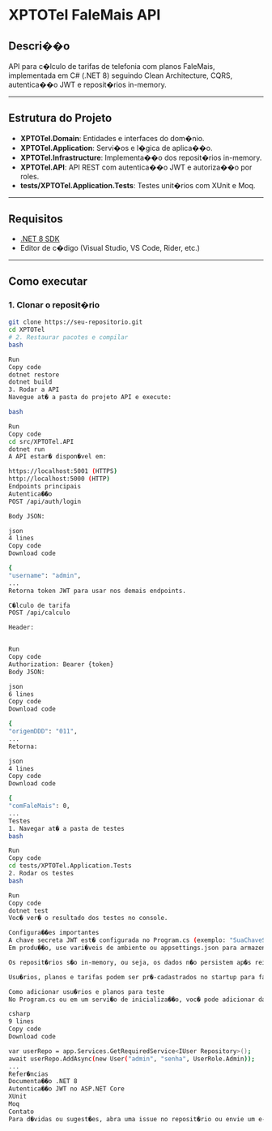 # XPTOTel FaleMais API

## Descri��o

API para c�lculo de tarifas de telefonia com planos FaleMais, implementada em C# (.NET 8) seguindo Clean Architecture, CQRS, autentica��o JWT e reposit�rios in-memory.

---

## Estrutura do Projeto

- **XPTOTel.Domain**: Entidades e interfaces do dom�nio.
- **XPTOTel.Application**: Servi�os e l�gica de aplica��o.
- **XPTOTel.Infrastructure**: Implementa��o dos reposit�rios in-memory.
- **XPTOTel.API**: API REST com autentica��o JWT e autoriza��o por roles.
- **tests/XPTOTel.Application.Tests**: Testes unit�rios com XUnit e Moq.

---

## Requisitos

- [.NET 8 SDK](https://dotnet.microsoft.com/en-us/download/dotnet/8.0)
- Editor de c�digo (Visual Studio, VS Code, Rider, etc.)

---

## Como executar

### 1. Clonar o reposit�rio

```bash
git clone https://seu-repositorio.git
cd XPTOTel
# 2. Restaurar pacotes e compilar
bash

Run
Copy code
dotnet restore
dotnet build
3. Rodar a API
Navegue at� a pasta do projeto API e execute:

bash

Run
Copy code
cd src/XPTOTel.API
dotnet run
A API estar� dispon�vel em:

https://localhost:5001 (HTTPS)
http://localhost:5000 (HTTP)
Endpoints principais
Autentica��o
POST /api/auth/login

Body JSON:

json
4 lines
Copy code
Download code

{
"username": "admin",
...
Retorna token JWT para usar nos demais endpoints.

C�lculo de tarifa
POST /api/calculo

Header:


Run
Copy code
Authorization: Bearer {token}
Body JSON:

json
6 lines
Copy code
Download code

{
"origemDDD": "011",
...
Retorna:

json
4 lines
Copy code
Download code

{
"comFaleMais": 0,
...
Testes
1. Navegar at� a pasta de testes
bash

Run
Copy code
cd tests/XPTOTel.Application.Tests
2. Rodar os testes
bash

Run
Copy code
dotnet test
Voc� ver� o resultado dos testes no console.

Configura��es importantes
A chave secreta JWT est� configurada no Program.cs (exemplo: "SuaChaveSecretaSuperSecreta123!").
Em produ��o, use vari�veis de ambiente ou appsettings.json para armazenar com seguran�a.

Os reposit�rios s�o in-memory, ou seja, os dados n�o persistem ap�s reiniciar a aplica��o.

Usu�rios, planos e tarifas podem ser pr�-cadastrados no startup para facilitar testes.

Como adicionar usu�rios e planos para teste
No Program.cs ou em um servi�o de inicializa��o, voc� pode adicionar dados assim:

csharp
9 lines
Copy code
Download code

var userRepo = app.Services.GetRequiredService<IUser Repository>();
await userRepo.AddAsync(new User("admin", "senha", UserRole.Admin));
...
Refer�ncias
Documenta��o .NET 8
Autentica��o JWT no ASP.NET Core
XUnit
Moq
Contato
Para d�vidas ou sugest�es, abra uma issue no reposit�rio ou envie um e-mail para: seu.email@exemplo.com

